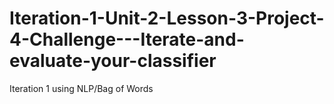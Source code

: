 # Iteration-1-Unit-2-Lesson-3-Project-4-Challenge---Iterate-and-evaluate-your-classifier
Iteration 1 using NLP/Bag of Words
